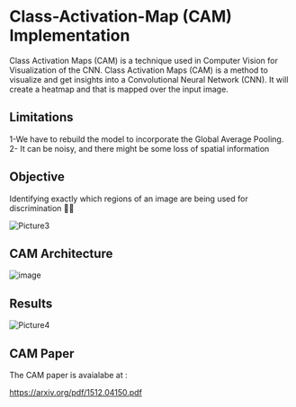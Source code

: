 # Class-Activation-Map (CAM) Implementation
Class Activation Maps (CAM) is a technique used in Computer Vision for Visualization of the CNN.
Class Activation Maps (CAM) is a method to visualize and get insights into a Convolutional Neural Network (CNN). It will create a heatmap and that is mapped over the input image.

## Limitations
1-We have to rebuild the model to incorporate the Global Average Pooling.
2- It can be noisy, and there might be some loss of spatial information

## Objective 
Identifying exactly which regions of an image are being used for discrimination 

![Picture3](https://user-images.githubusercontent.com/56618776/105806551-89dd5500-5fe7-11eb-9523-3389dd6b0e67.png)

## CAM Architecture 

![image](https://user-images.githubusercontent.com/56618776/105805825-2c94d400-5fe6-11eb-99c8-24549152d53a.png)


## Results

![Picture4](https://user-images.githubusercontent.com/56618776/105805988-7978aa80-5fe6-11eb-8d07-b3cf75e1c266.png)

## CAM Paper

The CAM paper is avaialabe at :

https://arxiv.org/pdf/1512.04150.pdf
